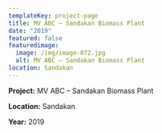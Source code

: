 ```yaml
---
templateKey: project-page
title: MV ABC – Sandakan Biomass Plant
date: "2019"
featured: false
featuredimage:
  image: /img/image-072.jpg
  alt: MV ABC – Sandakan Biomass Plant
location: Sandakan
---
```

**Project:** MV ABC – Sandakan Biomass Plant

**Location:** Sandakan

**Year:** 2019